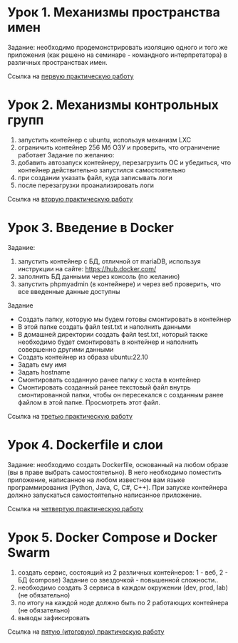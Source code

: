 # Урок 1. Механизмы пространства имен #
Задание: необходимо продемонстрировать изоляцию одного и того же приложения (как решено на семинаре - командного интерпретатора) в различных пространствах имен.

Ссылка на [первую практическую работу](https://github.com/BanShee-new/Containerization/blob/main/HW_1/Readme.md "Механизмы пространства имен")

# Урок 2. Механизмы контрольных групп #
1) запустить контейнер с ubuntu, используя механизм LXC
2) ограничить контейнер 256 Мб ОЗУ и проверить, что ограничение работает
Задание по желанию:
4) добавить автозапуск контейнеру, перезагрузить ОС и убедиться, что контейнер действительно запустился самостоятельно
5) при создании указать файл, куда записывать логи
6) после перезагрузки проанализировать логи

Ссылка на [вторую практическую работу](https://github.com/BanShee-new/Containerization/tree/main/HW_2/Readme.md "Механизмы контрольных групп")

# Урок 3. Введение в Docker #
Задание:
1) запустить контейнер с БД, отличной от mariaDB, используя инструкции на сайте: https://hub.docker.com/
2) заполнить БД данными через консоль (по желанию) 
3) запустить phpmyadmin (в контейнере) и через веб проверить, что все введенные данные доступны

Задание
- Создать папку, которую мы будем готовы смонтировать в контейнер
- В этой папке создать файл test.txt и наполнить данными
- В домашней директории создать файл test.txt, который также необходимо будет смонтировать в контейнер и наполнить совершенно другими данными
- Создать контейнер из образа ubuntu:22.10
- Задать ему имя
- Задать hostname
- Смонтировать созданную ранее папку с хоста в контейнер
- Смонтировать созданный ранее текстовый файл внутрь смонтированной папки, чтобы он пересекался с созданным ранее файлом в этой папке. Просмотреть этот файл.

Ссылка на [третью практическую работу](https://github.com/BanShee-new/Containerization/tree/main/HW_3/Readme.md "Введение в Docker")

# Урок 4. Dockerfile и слои #
Задание: необходимо создать Dockerfile, основанный на любом образе (вы в праве выбрать самостоятельно).
В него необходимо поместить приложение, написанное на любом известном вам языке программирования (Python, Java, C, С#, C++).
При запуске контейнера должно запускаться самостоятельно написанное приложение.

Ссылка на [четвертую практическую работу](https://github.com/BanShee-new/Containerization/tree/main/HW_4/Readme.md "Dockerfile и слои")

# Урок 5. Docker Compose и Docker Swarm #
1) создать сервис, состоящий из 2 различных контейнеров: 1 - веб, 2 - БД (compose)
Задание со звездочкой - повышенной сложности..
2) необходимо создать 3 сервиса в каждом окружении (dev, prod, lab) (не обязательно)
3) по итогу на каждой ноде должно быть по 2 работающих контейнера (не обязательно)
4) выводы зафиксировать

Ссылка на [пятую (итоговую) практическую работу](https://github.com/BanShee-new/Containerization/tree/main/HW_5/Readme.md "Итоговая аттестация!")
